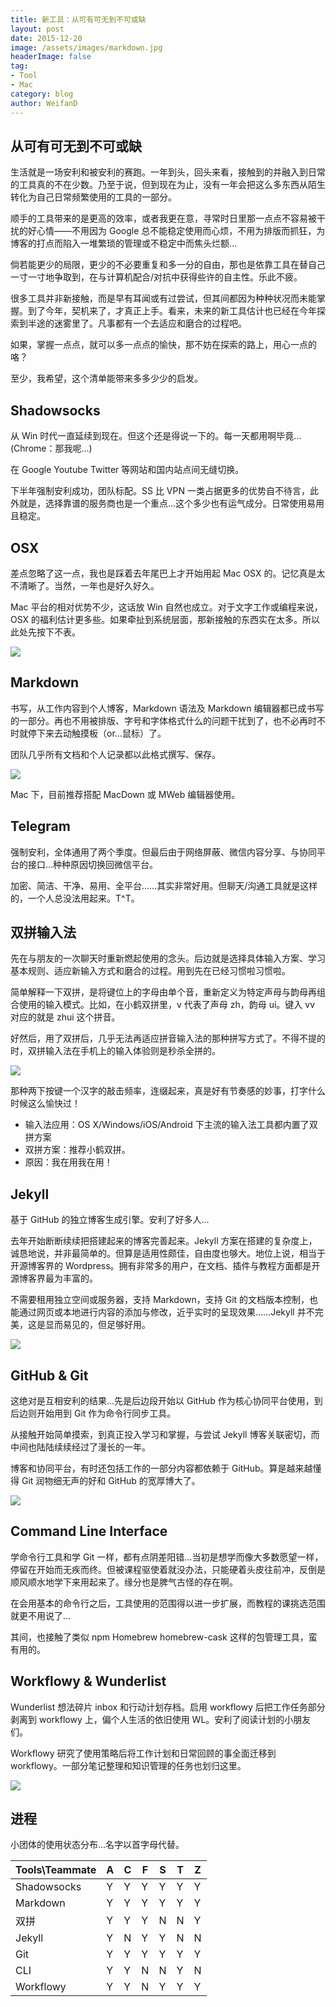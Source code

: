 ```yaml
---
title: 新工具：从可有可无到不可或缺
layout: post
date: 2015-12-20
image: /assets/images/markdown.jpg
headerImage: false
tag:
- Tool
- Mac
category: blog
author: WeifanD
---
```



## 从可有可无到不可或缺

生活就是一场安利和被安利的赛跑。一年到头，回头来看，接触到的并融入到日常的工具真的不在少数。乃至于说，但到现在为止，没有一年会把这么多东西从陌生转化为自己日常频繁使用的工具的一部分。

顺手的工具带来的是更高的效率，或者我更在意，寻常时日里那一点点不容易被干扰的好心情——不用因为 Google 总不能稳定使用而心烦，不用为排版而抓狂，为博客的打点而陷入一堆繁琐的管理或不稳定中而焦头烂额...

倘若能更少的局限，更少的不必要重复和多一分的自由，那也是依靠工具在替自己一寸一寸地争取到，在与计算机配合/对抗中获得些许的自主性。乐此不疲。

很多工具并非新接触，而是早有耳闻或有过尝试，但其间都因为种种状况而未能掌握。到了今年，契机来了，才真正上手。看来，未来的新工具估计也已经在今年探索到半途的迷雾里了。凡事都有一个去适应和磨合的过程吧。

如果，掌握一点点，就可以多一点点的愉快，那不妨在探索的路上，用心一点的咯？

至少，我希望，这个清单能带来多多少少的启发。

## Shadowsocks

从 Win 时代一直延续到现在。但这个还是得说一下的。每一天都用啊毕竟...(Chrome：那我呢...)

在 Google Youtube Twitter 等网站和国内站点间无缝切换。

下半年强制安利成功，团队标配。SS 比 VPN 一类占据更多的优势自不待言，此外就是，选择靠谱的服务商也是一个重点...这个多少也有运气成分。日常使用易用且稳定。

## OSX

差点忽略了这一点，我也是踩着去年尾巴上才开始用起 Mac OSX 的。记忆真是太不清晰了。当然，一年也是好久好久。

Mac 平台的相对优势不少，这话放 Win 自然也成立。对于文字工作或编程来说，OSX 的福利估计更多些。如果牵扯到系统层面，那新接触的东西实在太多。所以此处先按下不表。
 
![](http://dreamofbook.qiniudn.com/MacDesktopTheme.jpg)

## Markdown

书写，从工作内容到个人博客，Markdown 语法及 Markdown 编辑器都已成书写的一部分。再也不用被排版、字号和字体格式什么的问题干扰到了，也不必再时不时就停下来去动触摸板（or...鼠标）了。

团队几乎所有文档和个人记录都以此格式撰写、保存。

![](http://dreamofbook.qiniudn.com/Markdown-Sample.png)

Mac 下，目前推荐搭配 MacDown 或 MWeb 编辑器使用。

## Telegram

强制安利，全体通用了两个季度。但最后由于网络屏蔽、微信内容分享、与协同平台的接口...种种原因切换回微信平台。

加密、简洁、干净、易用、全平台……其实非常好用。但聊天/沟通工具就是这样的，一个人总没法用起来。T^T。

## 双拼输入法

先在与朋友的一次聊天时重新燃起使用的念头。后边就是选择具体输入方案、学习基本规则、适应新输入方式和磨合的过程。用到先在已经习惯啦习惯啦。

简单解释一下双拼，是将键位上的字母由单个音，重新定义为特定声母与韵母再组合使用的输入模式。比如，在小鹤双拼里，v 代表了声母 zh，韵母 ui。键入 vv 对应的就是 zhui 这个拼音。

好然后，用了双拼后，几乎无法再适应拼音输入法的那种拼写方式了。不得不提的时，双拼输入法在手机上的输入体验则是秒杀全拼的。

![](http://dreamofbook.qiniudn.com/PinyinDouble.jpg)

那种两下按键一个汉字的敲击频率，连缀起来，真是好有节奏感的妙事，打字什么时候这么愉快过！

* 输入法应用：OS X/Windows/iOS/Android 下主流的输入法工具都内置了双拼方案
* 双拼方案：推荐小鹤双拼。 
* 原因：我在用我在用！


## Jekyll 

基于 GitHub 的独立博客生成引擎。安利了好多人...

去年开始断断续续把搭建起来的博客完善起来。Jekyll 方案在搭建的复杂度上，诚恳地说，并非最简单的。但算是适用性颇佳，自由度也够大。地位上说，相当于开源博客界的 Wordpress。拥有非常多的用户，在文档、插件与教程方面都是开源博客界最为丰富的。

不需要租用独立空间或服务器，支持 Markdown，支持 Git 的文档版本控制，也能通过网页或本地进行内容的添加与修改，近乎实时的呈现效果……Jekyll 并不完美，这是显而易见的，但足够好用。

![](http://dreamofbook.qiniudn.com/MyBlogTheme.png)

## GitHub & Git

这绝对是互相安利的结果...先是后边段开始以 GitHub 作为核心协同平台使用，到后边则开始用到 Git 作为命令行同步工具。

从接触开始简单摸索，到真正投入学习和掌握，与尝试 Jekyll 博客关联密切，而中间也陆陆续续经过了漫长的一年。

博客和协同平台，有时还包括工作的一部分内容都依赖于 GitHub。算是越来越懂得 Git 润物细无声的好和 GitHub 的宽厚博大了。

![](http://dreamofbook.qiniudn.com/CLIGitUse.png)


## Command Line Interface

学命令行工具和学 Git 一样，都有点阴差阳错...当初是想学而像大多数愿望一样，停留在开始而无疾而终。但被课程驱使着就没办法，只能硬着头皮往前冲，反倒是顺风顺水地学下来用起来了。缘分也是脾气古怪的存在啊。

在会用基本的命令行之后，工具使用的范围得以进一步扩展，而教程的课挑选范围就更不用说了...

其间，也接触了类似 npm Homebrew homebrew-cask 这样的包管理工具，蛮有用的。


## Workflowy & Wunderlist

Wunderlist 想法碎片 inbox 和行动计划存档。启用 workflowy 后把工作任务部分剥离到 workflowy 上，偏个人生活的依旧使用 WL。安利了阅读计划的小朋友们。

Workflowy 研究了使用策略后将工作计划和日常回顾的事全面迁移到 workflowy。一部分笔记整理和知识管理的任务也划归这里。

![](http://dreamofbook.qiniudn.com/WorkflowyOutline.png)

## 进程

小团体的使用状态分布...名字以首字母代替。

|Tools\Teammate|A|C|F|S|T|Z
|---|---|---|---|---|---|---|
|Shadowsocks|Y|Y|Y|Y|Y|Y|
|Markdown|Y|Y|Y|Y|Y|Y|
|双拼|Y|Y|Y|N|N|Y|
|Jekyll|Y|N|Y|Y|N|N|
|Git|Y|Y|Y|Y|Y|Y|
|CLI|Y|Y|N|N|Y|N|
|Workflowy|Y|Y|N|Y|Y|Y|